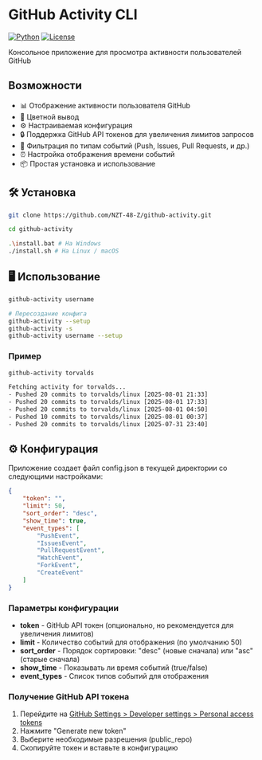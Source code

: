 # GitHub Activity CLI
[![Python](https://img.shields.io/badge/Python-3.12+-blue.svg)](https://www.python.org/downloads/)
[![License](https://img.shields.io/badge/License-MIT-green.svg)](LICENSE)

Консольное приложение для просмотра активности пользователей GitHub

## Возможности

- 📊 Отображение активности пользователя GitHub
- 🎨 Цветной вывод
- ⚙️ Настраиваемая конфигурация
- 🔒 Поддержка GitHub API токенов для увеличения лимитов запросов
- 📝 Фильтрация по типам событий (Push, Issues, Pull Requests, и др.)
- ⏰ Настройка отображения времени событий
- 📦 Простая установка и использование

## 🛠 Установка

```bash
git clone https://github.com/NZT-48-Z/github-activity.git

cd github-activity

.\install.bat # На Windows
./install.sh # На Linux / macOS
```

## 🖥️ Использование
```bash
github-activity username

# Пересоздание конфига
github-activity --setup
github-activity -s
github-activity username --setup
```
### Пример
```bash
github-activity torvalds

Fetching activity for torvalds...
- Pushed 20 commits to torvalds/linux [2025-08-01 21:33]
- Pushed 20 commits to torvalds/linux [2025-08-01 17:33]
- Pushed 20 commits to torvalds/linux [2025-08-01 04:50]
- Pushed 10 commits to torvalds/linux [2025-08-01 00:37]
- Pushed 20 commits to torvalds/linux [2025-07-31 23:40]
```

## ⚙️ Конфигурация

Приложение создает файл config.json в текущей директории со следующими настройками:


```json
{
    "token": "",
    "limit": 50,
    "sort_order": "desc",
    "show_time": true,
    "event_types": [
        "PushEvent",
        "IssuesEvent",
        "PullRequestEvent",
        "WatchEvent",
        "ForkEvent",
        "CreateEvent"
    ]
}
```



### Параметры конфигурации

- **token** - GitHub API токен (опционально, но рекомендуется для увеличения лимитов)
- **limit** - Количество событий для отображения (по умолчанию 50)
- **sort_order** - Порядок сортировки: "desc" (новые сначала) или "asc" (старые сначала)
- **show_time** - Показывать ли время событий (true/false)
- **event_types** - Список типов событий для отображения

### Получение GitHub API токена

1. Перейдите на [GitHub Settings > Developer settings > Personal access tokens](https://github.com/settings/personal-access-tokens)
2. Нажмите "Generate new token"
3. Выберите необходимые разрешения (public_repo)
4. Скопируйте токен и вставьте в конфигурацию
